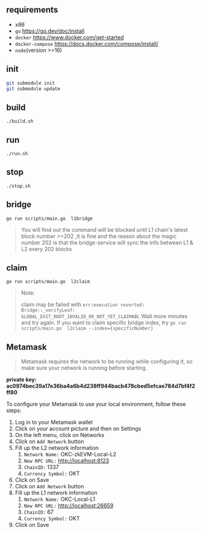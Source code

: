 ## requirements

* x86
* `go` <https://go.dev/doc/install>
* `docker` <https://www.docker.com/get-started>
* `docker-compose` <https://docs.docker.com/compose/install/>
* `node`(version >=16)

## init

```bash
git submodule init
git submodule update
```

## build

```
./build.sh
```

## run

```
./run.sh
```

## stop

```
./stop.sh
```

## bridge

```
go run scripts/main.go  l1bridge
```
> 
> You will find out the command will be blocked until L1 chain's latest block number >=202 ,It is fine and the reason about the magic number 202 is that the bridge-service will sync the info between L1 & L2 every 202 blocks
## claim

```
go run scripts/main.go  l2claim
```

> Note:
>
> claim may be failed with `err:execution reverted: Bridge::_verifyLeaf: GLOBAL_EXIT_ROOT_INVALID_OR_NOT_YET_CLAIMABL`
> Wait more minutes and try again.
> If you want to claim specific bridge index, try `go run scripts/main.go  l2claim --index={specificNumber}`

## Metamask

> Metamask requires the network to be running while configuring it, so make sure your network is running before starting.

**private key: ac0974bec39a17e36ba4a6b4d238ff944bacb478cbed5efcae784d7bf4f2ff80**

To configure your Metamask to use your local environment, follow these steps:

1. Log in to your Metamask wallet
2. Click on your account picture and then on Settings
3. On the left menu, click on Networks
4. Click on `Add Network` button
5. Fill up the L2 network information
    1. `Network Name:` OKC-zkEVM-Local-L2
    2. `New RPC URL:` <http://localhost:8123>
    3. `ChainID:` 1337
    4. `Currency Symbol:` OKT
6. Click on Save
7. Click on `Add Network` button
8. Fill up the L1 network information
    1. `Network Name:` OKC-Local-L1
    2. `New RPC URL:` <http://localhost:26659>
    3. `ChainID:` 67
    4. `Currency Symbol:` OKT
9. Click on Save
